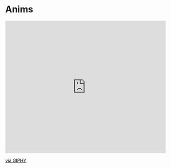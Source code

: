 # Anims
<div style="width:100%;height:0;padding-bottom:83%;position:relative;"><iframe src="https://giphy.com/embed/ii82TjWxmwCY3esqlM" width="100%" height="100%" style="position:absolute" frameBorder="0" class="giphy-embed" allowFullScreen></iframe></div><p><a href="https://giphy.com/gifs/ii82TjWxmwCY3esqlM">via GIPHY</a></p>
